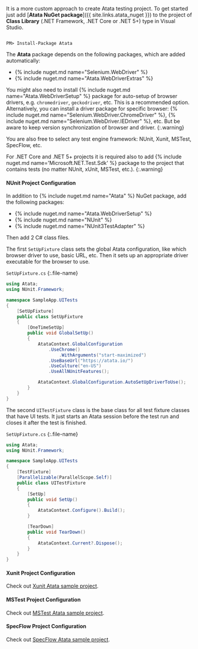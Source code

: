 It is a more custom approach to create Atata testing project.
To get started just add [**Atata NuGet package**]({{ site.links.atata_nuget }})
to the project of **Class Library** (.NET Framework, .NET Core or .NET 5+) type in Visual Studio.

<code class="language-nugetpm">
PM> Install-Package Atata
</code>

The **Atata** package depends on the following packages, which are added automatically:

- {% include nuget.md name="Selenium.WebDriver" %}
- {% include nuget.md name="Atata.WebDriverExtras" %}

You might also need to install {% include nuget.md name="Atata.WebDriverSetup" %} package
for auto-setup of browser drivers, e.g. `chromedriver`, `geckodriver`, etc.
This is a recommended option.
Alternatively, you can install a driver package for specific browser:
{% include nuget.md name="Selenium.WebDriver.ChromeDriver" %},
{% include nuget.md name="Selenium.WebDriver.IEDriver" %},
etc.
But be aware to keep version synchronization of browser and driver.
{:.warning}

You are also free to select any test engine framework:
NUnit, Xunit, MSTest, SpecFlow, etc.

For .NET Core and .NET 5+ projects it is required also to add {% include nuget.md name='Microsoft.NET.Test.Sdk' %}
package to the project that contains tests (no matter NUnit, xUnit, MSTest, etc.).
{:.warning}

#### NUnit Project Configuration

In addition to {% include nuget.md name="Atata" %} NuGet package, add the following packages:

- {% include nuget.md name="Atata.WebDriverSetup" %}
- {% include nuget.md name="NUnit" %}
- {% include nuget.md name="NUnit3TestAdapter" %}

Then add 2 C# class files.

The first `SetUpFixture` class sets the global Atata configuration,
like which browser driver to use, basic URL, etc.
Then it sets up an appropriate driver executable for the browser to use.

`SetUpFixture.cs`
{:.file-name}

```cs
using Atata;
using NUnit.Framework;

namespace SampleApp.UITests
{
    [SetUpFixture]
    public class SetUpFixture
    {
        [OneTimeSetUp]
        public void GlobalSetUp()
        {
            AtataContext.GlobalConfiguration
                .UseChrome()
                    .WithArguments("start-maximized")
                .UseBaseUrl("https://atata.io/")
                .UseCulture("en-US")
                .UseAllNUnitFeatures();

            AtataContext.GlobalConfiguration.AutoSetUpDriverToUse();
        }
    }
}
```

The second `UITestFixture` class is the base class for all test fixture classes that have UI tests.
It just starts an Atata session before the test run and closes it after the test is finished.

`SetUpFixture.cs`
{:.file-name}

```cs
using Atata;
using NUnit.Framework;

namespace SampleApp.UITests
{
    [TestFixture]
    [Parallelizable(ParallelScope.Self)]
    public class UITestFixture
    {
        [SetUp]
        public void SetUp()
        {
            AtataContext.Configure().Build();
        }

        [TearDown]
        public void TearDown()
        {
            AtataContext.Current?.Dispose();
        }
    }
}
```

#### Xunit Project Configuration

Check out [Xunit Atata sample project](https://github.com/atata-framework/atata-samples/tree/master/Xunit).

#### MSTest Project Configuration

Check out [MSTest Atata sample project](https://github.com/atata-framework/atata-samples/tree/master/MSTest).

#### SpecFlow Project Configuration

Check out [SpecFlow Atata sample project](https://github.com/atata-framework/atata-samples/tree/master/SpecFlow).
